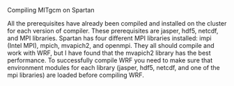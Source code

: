 Compiling MITgcm on Spartan

All the prerequisites have already been compiled and installed on the cluster for each version of compiler. These prerequisites are jasper, hdf5, netcdf, and MPI libraries. Spartan has four different MPI libraries installed: impi (Intel MPI), mpich, mvapich2, and openmpi. They all should compile and work with WRF, but I have found that the mvapich2 library has the best performance. To successfully compile WRF you need to make sure that environment modules for each library (jasper, hdf5, netcdf, and one of the mpi libraries) are loaded before compiling WRF.
